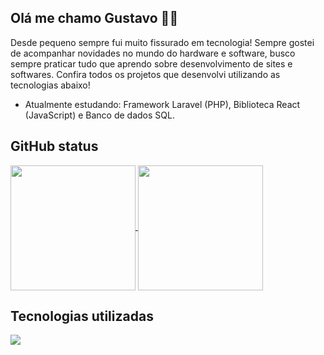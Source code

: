 ## Olá me chamo Gustavo ✋🏼
Desde pequeno sempre fui muito fissurado em tecnologia! Sempre gostei de acompanhar novidades no mundo do hardware e software, busco sempre praticar tudo que aprendo sobre desenvolvimento de sites e softwares. Confira todos os projetos que desenvolvi utilizando as tecnologias abaixo!

* Atualmente estudando: Framework Laravel (PHP), Biblioteca React (JavaScript) e Banco de dados SQL.

## GitHub status
<div>
  <a href="https://github.com/anuraghazra/github-readme-stats">
    <img height=200 align="center" src="https://github-readme-stats.vercel.app/api?username=GustavoSachetto" />
  </a>
  <a href="https://github.com/anuraghazra/convoychat">
    <img height=200 align="center" src="https://github-readme-stats.vercel.app/api/top-langs?username=GustavoSachetto&layout=compact&langs_count=8&card_width=320"/>
  </a>
</div>

## Tecnologias utilizadas
<div>
  <a href="https://skillicons.dev">
    <img src="https://skillicons.dev/icons?i=laravel,react,php,js,bootstrap,jquery,mysql,sass,java,vscode,postman,git" />
  </a>
</div>

